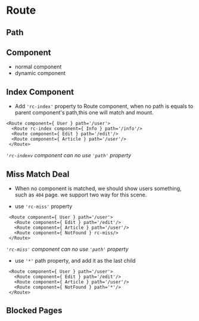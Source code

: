 # Route
## Path
## Component
  * normal component
  * dynamic component 
## Index Component
  * Add `'rc-index'` property to Route component, when no path is equals to parent component's path,this one will match and mount.
  ```
  <Route component={ User } path='/user'>
    <Route rc-index component={ Info } path='/info'/>
    <Route component={ Edit } path='/edit'/>
    <Route component={ Article } path='/user'/>
   </Route>
  ```
   *`'rc-indexv` component can no use `'path'` property*
## Miss Match Deal
  * When no component is matched, we should show users something, such as `404` page. we support two way for this scene.
  - use `'rc-miss'` property
  ```
   <Route component={ User } path='/user'>
     <Route component={ Edit } path='/edit'/>
     <Route component={ Article } path='/user'/>
     <Route component={ NotFound } rc-miss/>
   </Route>
  ```
  *`'rc-miss'` component can no use `'path'` property*

  - use `'*'` path property, and add it as the last child
  ```
   <Route component={ User } path='/user'>
     <Route component={ Edit } path='/edit'/>
     <Route component={ Article } path='/user'/>
     <Route component={ NotFound } path='*'/>
   </Route>
  ```
## Blocked Pages
